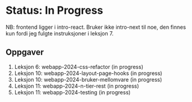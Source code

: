 # Status: In Progress
NB: frontend ligger i intro-react.
Bruker ikke intro-next til noe, den finnes kun fordi jeg fulgte instruksjoner i leksjon 7.
## Oppgaver
<ol>
    <li>Leksjon 6: webapp-2024-css-refactor (in progress)</li>
    <li>Leksjon 10: webapp-2024-layout-page-hooks (in progress)</li>
    <li>Leksjon 10: webapp-2024-bruker-mellomvare (in progress)</li>
    <li>Leksjon 11: webapp-2024-n-tier-rest (in progress)</li>
    <li>Leksjon 11: webapp-2024-testing (in progress)</li>
</ol>
